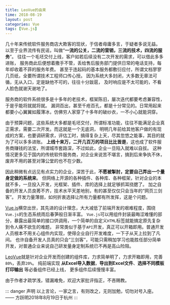 ```yaml
---
title: LeoVue的由来
time: 2018-08-19
layout: post
categories: Vue
tags: [Vue.js]
---
```


几十年来传统软件服务商店大欺客的现状，于信者毋庸多言，于疑者多说无益。
以至于业界流传有民谣，叫做“**一流的公关，二流的营销，三流的技术，四流的服务**”。
往往一个毛坯交付上线，客户如若后续没有二次开发的需求，可以借此多多进账，
服务商此后便想着撒手不管，丢给售后服务部门提供日常的电话支持，每年却收着不菲的服务年费。
甚至于连起码的基本服务都敷衍应付，所谓文档寥寥几页纸，全要所谓技术工程师口传心授。
因为系统大多封闭，大多数无章法可循，无从入口，定是缺他不可的，往往十分跋扈，
及时响应是不太可能的，不看人脸色就谢天谢地了。

服务商的软件系统很多是十多年的老技术，框架陈旧，屡次迭代都要考虑兼容性，于是乎能将就就将就。
漏洞百出，甚至千疮百孔，都是十分常见的。日常用起来都要小心翼翼如履薄冰，仿佛穷人家穿了十多年的破纱衣，一不小心就能洞穿。

由于预算问题，这些系统大多都是毛坯交付，所谓标准功能，往往不能满足企业真正需求，需要二次开发。而这就是一个无底洞，
明明几年前给其他客户做的有现成的方案，也要调研需求，评估工时，搞得复杂上天，尽其忽悠之能事，其目的就为了可以多多进账。
**上线十来万，二开几百万的项目比比皆是**，这也成了软件服务商赚钱的法宝，所谓城市套路深，不过如此，企业一旦陷入就难以自拔。
这种情况更多见于国内的传统软件服务商，对企业来说苦不堪言，搞到后来争执不休，废弃不用的甚至对簿公堂的也不在少数。

因此稍微有点远见有点实力的企业，深苦于此，**不愿被掣肘，定要自己弄出一个量身定做的系统来**。
但网络上开源的各种插件、各种库、各种框架，针对企业的本就不多，一旦投入开发，光框架、插件、库的选择上就足够抓耳挠腮了。
加之自备的开发人员良莠不齐，技术水平天差地别，有的甚至仅仅只会当年的“网页三剑客”。
开发力量薄弱，如何折衷选择让所有力量都有所发挥，这是个问题。

[Vue.js](https://cn.vuejs.org)横空出世，其先进的设计理念，大大减低了前端开发的艰难程度，围绕`Vue.js`的生态系统雨后春笋般日渐丰富。
`Vue.js`可以用组件封装最晦涩难懂的部分，暴露出最简单的接口供调用，一个简单的自定义`HTML`标签就能搞定原先复杂到令人痛不欲生的难题，
非常类似于基于`API`开发，真正可以开箱即用。普通开发人员根本不用关心组件内实现，使得企业自行开发难度，一下子从天上拉到了凡间。
也许自备开发人员真的只会“三剑客”，可能只需稍加学习也能胜任部分简单开发，对普通企业来说自己研发量身定制系统已不再是高山险阻。

[LeoVue](https://axolo.github.io/leovue)就是针对企业开发而创建的组件库，力求简单明了，力求开箱即用，完善`80%`，丢弃`20%`。
纯前端实现 **从Excel导入数据**，**导出到Excel文件**、**选择不同模板打印输出** 等必备组件已经上线，
更多组件后续慢慢丰富。

由于作者才疏学浅，错漏难免，欢迎大家批评指正，不吝赐教。

::: danger 声明
以上言论，一家之言，有则改之，无则加勉，切勿对号入座。
—— 方跃明2018年8月19日于杭州
:::
